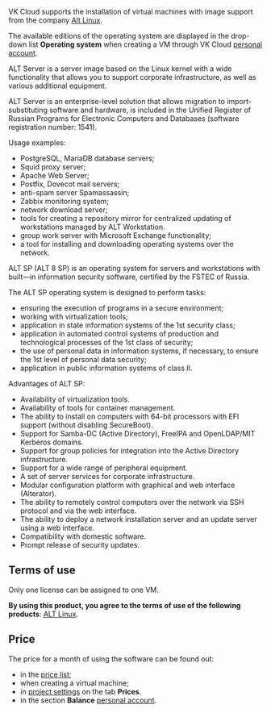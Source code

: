 VK Cloud supports the installation of virtual machines with image support from the company [Alt Linux](https://www.basealt.ru/alt-server).

The available editions of the operating system are displayed in the drop-down list **Operating system** when creating a VM through VK Cloud [personal account](https://msk.cloud.vk.com/app/services/infra/servers/add).

ALT Server is a server image based on the Linux kernel with a wide functionality that allows you to support corporate infrastructure, as well as various additional equipment.

ALT Server is an enterprise-level solution that allows migration to import-substituting software and hardware, is included in the Unified Register of Russian Programs for Electronic Computers and Databases (software registration number: 1541).

Usage examples:

- PostgreSQL, MariaDB database servers;
- Squid proxy server;
- Apache Web Server;
- Postfix, Dovecot mail servers;
- anti-spam server Spamassassin;
- Zabbix monitoring system;
- network download server;
- tools for creating a repository mirror for centralized updating of workstations managed by ALT Workstation.
- group work server with Microsoft Exchange functionality;
- a tool for installing and downloading operating systems over the network.

ALT SP (ALT 8 SP) is an operating system for servers and workstations with built—in information security software, certified by the FSTEC of Russia.

The ALT SP operating system is designed to perform tasks:

- ensuring the execution of programs in a secure environment;
- working with virtualization tools;
- application in state information systems of the 1st security class;
- application in automated control systems of production and technological processes of the 1st class of security;
- the use of personal data in information systems, if necessary, to ensure the 1st level of personal data security;
- application in public information systems of class II.

Advantages of ALT SP:

- Availability of virtualization tools.
- Availability of tools for container management.
- The ability to install on computers with 64-bit processors with EFI support (without disabling SecureBoot).
- Support for Samba-DC (Active Directory), FreeIPA and OpenLDAP/MIT Kerberos domains.
- Support for group policies for integration into the Active Directory infrastructure.
- Support for a wide range of peripheral equipment.
- A set of server services for corporate infrastructure.
- Modular configuration platform with graphical and web interface (Alterator).
- The ability to remotely control computers over the network via SSH protocol and via the web interface.
- The ability to deploy a network installation server and an update server using a web interface.
- Compatibility with domestic software.
- Prompt release of security updates.

## Terms of use

Only one license can be assigned to one VM.

**By using this product, you agree to the terms of use of the following products**: [ALT Linux](https://www.basealt.ru/alt-server/license).

## Price

The price for a month of using the software can be found out:

- in the [price list](https://mcs.mail.ru/pricelist);
- when creating a virtual machine;
- in [project settings](https://msk.cloud.vk.com/app/en/project/) on the tab **Prices**.
- in the section **Balance** [personal account](https://msk.cloud.vk.com/app/en/services/billing).
